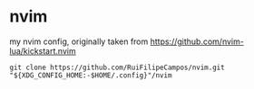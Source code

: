 # nvim
my nvim config, originally taken from https://github.com/nvim-lua/kickstart.nvim

```
git clone https://github.com/RuiFilipeCampos/nvim.git "${XDG_CONFIG_HOME:-$HOME/.config}"/nvim
```
